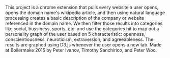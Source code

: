 This project is a chrome extension that pulls every website a user opens, opens the domain name's wikipedia article, and then using natural language processing creates a basic description of the company or website referenced in the domain name. We then filter those results into categories like social, bussiness, sports, etc. and use the categories hit to map out a personality graph of the user based on 5 characteristic: openness, conscientiousness, neuroticism, extraversion, and agreeableness. The results are graphed using D3.js whenever the user opens a new tab. Made at Boilermake 2015 by Peter Ivanov, Timothy Sanchirico, and Peter Woo.
